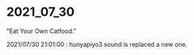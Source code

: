 # 2021_07_30
"Eat Your Own Catfood."

2021/07/30 21:01:00 : hunyapiyo3 sound is replaced a new one.<br>
